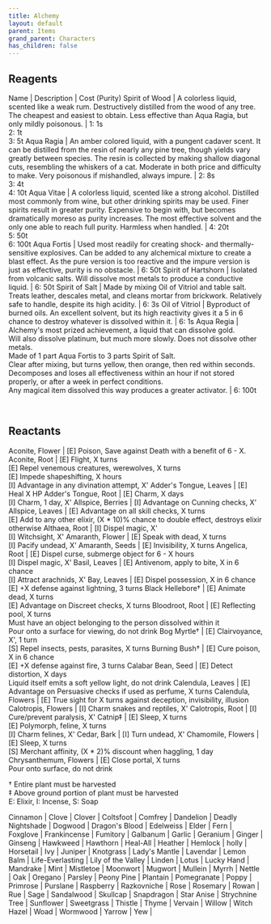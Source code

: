 ```yaml
---
title: Alchemy
layout: default
parent: Items
grand_parent: Characters
has_children: false
---
```


## Reagents

Name           | Description    | Cost (Purity)
Spirit of Wood | A colorless liquid, scented like a weak rum. Destructively distilled from the wood of any tree.<br />The cheapest and easiest to obtain. Less effective than Aqua Ragia, but only mildly poisonous. | 1: 1s<br />2: 1t<br />3: 5t
Aqua Ragia     | An amber colored liquid, with a pungent cadaver scent. It can be distilled from the resin of nearly any pine tree, though yields vary greatly between species. The resin is collected by making shallow diagonal cuts, resembling the whiskers of a cat. Moderate in both price and difficulty to make. Very poisonous if mishandled, always impure. | 2: 8s<br />3: 4t<br />4: 10t
Aqua Vitae     | A colorless liquid, scented like a strong alcohol. Distilled most commonly from wine, but other drinking spirits may be used. Finer spirits result in greater purity. Expensive to begin with, but becomes dramatically moreso as purity increases. The most effective solvent and the only one able to reach full purity. Harmless when handled. | 4: 20t<br />5: 50t<br />6: 100t
Aqua Fortis    | Used most readily for creating shock- and thermally- sensitive explosives. Can be added to any alchemical mixture to create a blast effect. As the pure version is too reactive and the impure version is just as effective, purity is no obstacle. | 6: 50t
Spirit of Hartshorn | Isolated from volcanic salts. Will dissolve most metals to produce a conductive liquid. | 6: 50t
Spirit of Salt | Made by mixing Oil of Vitriol and table salt. Treats leather, descales metal, and cleans mortar from brickwork. Relatively safe to handle, despite its high acidity. | 6: 3s
Oil of Vitriol | Byproduct of burned oils. An excellent solvent, but its high reactivity gives it a 5 in 6 chance to destroy whatever is dissolved within it. | 6: 1s
Aqua Regia | Alchemy's most prized achievement, a liquid that can dissolve gold.<br />Will also dissolve platinum, but much more slowly. Does not dissolve other metals.<br />Made of 1 part Aqua Fortis to 3 parts Spirit of Salt.<br />Clear after mixing, but turns yellow, then orange, then red within seconds.<br />Decomposes and loses all effectiveness within an hour if not stored properly, or after a week in perfect conditions.<br />Any magical item dissolved this way produces a greater activator. | 6: 100t

<br />

## Reactants

Aconite, Flower     | [E] Poison, Save against Death with a benefit of 6 - X.
Aconite, Root       | [E] Flight, X turns<br />[E] Repel venemous creatures, werewolves, X turns<br />[E] Impede shapeshifting, X hours<br />[I] Advantage in any divination attempt, X'
Adder's Tongue, Leaves | [E] Heal X HP
Adder's Tongue, Root   | [E] Charm, X days<br /> [I] Charm, 1 day, X'
Allspice, Berries   | [I] Advantage on Cunning checks, X'
Allspice, Leaves    | [E] Advantage on all skill checks, X turns<br />[E] Add to any other elixir, (X * 10)% chance to double effect, destroys elixir otherwise
Althaea, Root       | [I] Dispel magic, X'<br />[I] Witchsight, X'
Amaranth, Flower    | [E] Speak with dead, X turns<br />[I] Pacify undead, X'
Amaranth, Seeds     | [E] Invisibility, X turns
Angelica, Root      | [E] Dispel curse, submerge object for 6 - X hours<br />[I] Dispel magic, X'
Basil, Leaves       | [E] Antivenom, apply to bite, X in 6 chance<br />[I] Attract arachnids, X'
Bay, Leaves         | [E] Dispel possession, X in 6 chance<br />[E] +X defense against lightning, 3 turns
Black Hellebore†    | [E] Animate dead, X turns<br />[E] Advantage on Discreet checks, X turns
Bloodroot, Root     | [E] Reflecting pool, X turns<br />Must have an object belonging to the person dissolved within it<br />Pour onto a surface for viewing, do not drink
Bog Myrtle†         | [E] Clairvoyance, X', 1 turn<br />[S] Repel insects, pests, parasites, X turns
Burning Bush†       | [E] Cure poison, X in 6 chance<br />[E] +X defense against fire, 3 turns
Calabar Bean, Seed  | [E] Detect distortion, X days<br />Liquid itself emits a soft yellow light, do not drink
Calendula, Leaves   | [E] Advantage on Persuasive checks if used as perfume, X turns
Calendula, Flowers  | [E] True sight for X turns against deception, invisibility, illusion
Calotropis, Flowers | [I] Charm snakes and reptiles, X'
Calotropis, Root    | [I] Cure/prevent paralysis, X'
Catnip‡             | [E] Sleep, X turns<br />[E] Polymorph, feline, X turns<br />[I] Charm felines, X'
Cedar, Bark         | [I] Turn undead, X'
Chamomile, Flowers  | [E] Sleep, X turns<br />[S] Merchant affinity, (X * 2)% discount when haggling, 1 day
Chrysanthemum, Flowers | [E] Close portal, X turns<br />Pour onto surface, do not drink

† Entire plant must be harvested  
‡ Above ground portion of plant must be harvested  
E: Elixir, I: Incense, S: Soap

Cinnamon       |
Clove       |
Clover       |
Coltsfoot       |
Comfrey       |
Dandelion       |
Deadly Nightshade       |
Dogwood       |
Dragon's Blood       |
Edelweiss       |
Elder       |
Fern       |
Foxglove       |
Frankincense       |
Fumitory       |
Galbanum       |
Garlic       |
Geranium       |
Ginger       |
Ginseng       |
Hawkweed       |
Hawthorn       |
Heal-All       |
Heather       |
Hemlock       |
holly       |
Horsetail       |
Ivy       |
Juniper       |
Knotgrass       |
Lady's Mantle       |
Lavendar       |
Lemon Balm       |
Life-Everlasting       |
Lily of the Valley       |
Linden       |
Lotus       |
Lucky Hand       |
Mandrake       |
Mint       |
Mistletoe       |
Moonwort       |
Mugwort       |
Mullein       |
Myrrh       |
Nettle       |
Oak       |
Oregano       |
Parsley       |
Peony
Pine       |
Plantain       |
Pomegranate       |
Poppy       |
Primrose       |
Purslane       |
Raspberry       |
Razkovniche       |
Rose       |
Rosemary       |
Rowan       |
Rue       |
Sage       |
Sandalwood       |
Skullcap       |
Snapdragon       |
Star Anise       |
Strychnine Tree       |
Sunflower       |
Sweetgrass       |
Thistle       |
Thyme       |
Vervain       |
Willow       |
Witch Hazel       |
Woad       |
Wormwood       |
Yarrow       |
Yew          |
